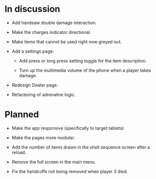 # In discussion

- Add handsaw double damage interaction.

- Make the charges indicator directional.

- Make items that cannot be used right now greyed out.

- Add a settings page: 

  - Add press or long press setting toggle for the item description.

  - Turn up the multimedia volume of the phone when a player takes damage.

- Redesign Dealer page.

- Refactoring of adrenaline logic.

# Planned

- Make the app responsive (specifically to target tablets)

- Make the pages more modular. 

- Add the number of items drawn in the shell sequence screen after a reload.

- Remove the full screen in the main menu. 

- Fix the handcuffs not being removed when player 3 died. 